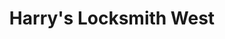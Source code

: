 ---
title: "Harry's Locksmith West"
url: /vancouver/harrys-locksmith-west-southeast-117th-avenue/
shop: locksmith
---